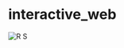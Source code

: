 # interactive_web
![R S](https://github.com/Vivacissimo/interactive_web/assets/113839155/76117c4a-7239-4873-a50c-179535fb523f)
